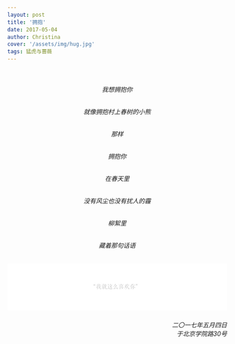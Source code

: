 ```yaml
---
layout: post
title: '拥抱' 
date: 2017-05-04
author: Christina
cover: '/assets/img/hug.jpg'
tags: 猛虎与蔷薇
---
```


<h6 style="text-align:center">
<br>

我想拥抱你 <br><br>
    
就像拥抱村上春树的小熊 <br><br>

那样 <br><br>

拥抱你 <br><br>

在春天里 <br><br>

没有风尘也没有扰人的霾 <br><br>

柳絮里 <br><br>

藏着那句话语</h6>


![](/assets/img/143.jpg)

<h6 style="text-align:right">二〇一七年五月四日<br>
于北京学院路30号</h6>